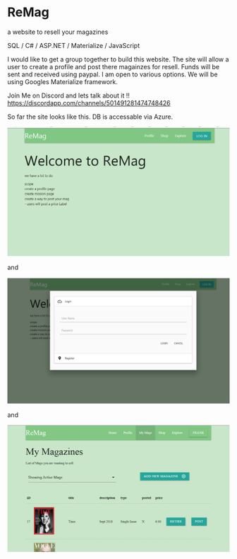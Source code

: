 # ReMag
a website to resell your magazines

SQL / C# / ASP.NET / Materialize / JavaScript

I would like to get a group together to build this website.  The site will allow a user to create a profile and post there magainzes for resell.  Funds will be sent and received using paypal.  I am open to various options.  We will be using Googles Materialize framework.

Join Me on Discord and lets talk about it !!  
https://discordapp.com/channels/501491281474748426

So far the site looks like this.  DB is accessable via Azure.

![alt text](https://github.com/MikeStrider/ReMag/blob/master/ReMag/Design%20Concepts/2018-10-09_22-21-35.png)

and 

![alt text](https://github.com/MikeStrider/ReMag/blob/master/ReMag/Design%20Concepts/2018-10-09_22-21-58.png)

and 

![alt text](https://github.com/MikeStrider/ReMag/blob/master/ReMag/ReMag/images/2018-11-06_21-14-26.jpg)

